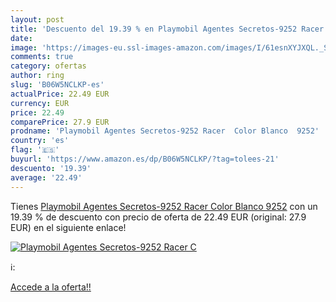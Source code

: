 ```yaml
---
layout: post
title: 'Descuento del 19.39 % en Playmobil Agentes Secretos-9252 Racer  C'
date: 
image: 'https://images-eu.ssl-images-amazon.com/images/I/61esnXYJXQL._SL200_.jpg'
comments: true
category: ofertas
author: ring
slug: 'B06W5NCLKP-es'
actualPrice: 22.49 EUR
currency: EUR
price: 22.49
comparePrice: 27.9 EUR
prodname: 'Playmobil Agentes Secretos-9252 Racer  Color Blanco  9252'
country: 'es'
flag: '🇪🇸'
buyurl: 'https://www.amazon.es/dp/B06W5NCLKP/?tag=tolees-21'
descuento: '19.39'
average: '22.49'
---
```


Tienes [Playmobil Agentes Secretos-9252 Racer  Color Blanco  9252](https://www.amazon.es/dp/B06W5NCLKP/?tag=tolees-21) con un 19.39 % de descuento con precio de oferta de 22.49 EUR (original: 27.9 EUR) en el siguiente enlace!

[![Playmobil Agentes Secretos-9252 Racer  C](https://images-eu.ssl-images-amazon.com/images/I/61esnXYJXQL._SL200_.jpg)](https://www.amazon.es/dp/B06W5NCLKP/?tag=tolees-21)

ℹ️:


[Accede a la oferta!!](https://www.amazon.es/dp/B06W5NCLKP/?tag=tolees-21)
